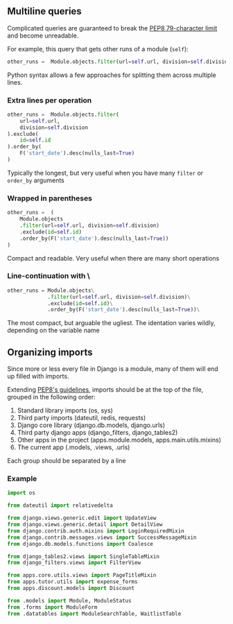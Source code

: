 ## Multiline queries
Complicated queries are guaranteed to break the [PEP8 79-character limit](https://www.python.org/dev/peps/pep-0008/#maximum-line-length) 
and become unreadable.

For example, this query that gets other runs of a module (`self`):
```python
other_runs =  Module.objects.filter(url=self.url, division=self.division).exclude(id=self.id).order_by(F('start_date').desc(nulls_last=True))
```

Python syntax allows a few approaches for splitting them across multiple lines.

### Extra lines per operation
```python
other_runs =  Module.objects.filter(
    url=self.url, 
    division=self.division
).exclude(
    id=self.id
).order_by(
    F('start_date').desc(nulls_last=True)
)
```
Typically the longest, but very useful when you have many `filter` or `order_by` arguments

### Wrapped in parentheses
```python
other_runs =  (
    Module.objects
    .filter(url=self.url, division=self.division)
    .exclude(id=self.id)
    .order_by(F('start_date').desc(nulls_last=True))
)
```
Compact and readable.  Very useful when there are many short operations

### Line-continuation with \\
```python
other_runs = Module.objects\
             .filter(url=self.url, division=self.division)\
             .exclude(id=self.id)\
             .order_by(F('start_date').desc(nulls_last=True))\
```
The most compact, but arguable the ugliest.  The identation varies wildly, depending on the variable name

## Organizing imports
Since more or less every file in Django is a module, many of them will end up filled with imports.

Extending [PEP8's guidelines](https://www.python.org/dev/peps/pep-0008/#imports), imports 
should be at the top of the file, grouped in the following order:

1. Standard library imports (os, sys)
2. Third party imports (dateutil, redis, requests)
3. Django core library (django.db.models, django.urls)
4. Third party django apps (django_filters, django_tables2)
5. Other apps in the project (apps.module.models, apps.main.utils.mixins)
6. The current app (.models, .views, .urls)

Each group should be separated by a line

### Example

```python
import os

from dateutil import relativedelta

from django.views.generic.edit import UpdateView
from django.views.generic.detail import DetailView
from django.contrib.auth.mixins import LoginRequiredMixin
from django.contrib.messages.views import SuccessMessageMixin
from django.db.models.functions import Coalesce

from django_tables2.views import SingleTableMixin
from django_filters.views import FilterView

from apps.core.utils.views import PageTitleMixin
from apps.tutor.utils import expense_forms
from apps.discount.models import Discount

from .models import Module, ModuleStatus
from .forms import ModuleForm
from .datatables import ModuleSearchTable, WaitlistTable
```
